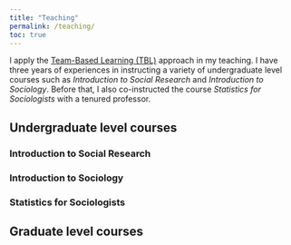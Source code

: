 ```yaml
---
title: "Teaching"
permalink: /teaching/
toc: true
---
```

 
I apply the [Team-Based Learning (TBL)](https://en.wikipedia.org/wiki/Team-based_learning) approach in my teaching. I have three years of experiences in instructing a variety of undergraduate level courses such as *Introduction to Social Research* and *Introduction to Sociology*. Before that, I also co-instructed the course *Statistics for Sociologists* with a tenured professor.

## Undergraduate level courses

### Introduction to Social Research

### Introduction to Sociology

### Statistics for Sociologists

## Graduate level courses